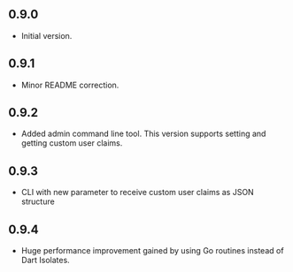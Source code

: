 ## 0.9.0

- Initial version.

## 0.9.1

- Minor README correction.


## 0.9.2

- Added admin command line tool. This version supports setting and getting custom user claims.

## 0.9.3

- CLI with new parameter to receive custom user claims as JSON structure

## 0.9.4

- Huge performance improvement gained by using Go routines instead of Dart Isolates.
